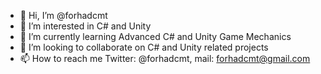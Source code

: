 - 👋 Hi, I’m @forhadcmt
- 👀 I’m interested in C# and Unity
- 🌱 I’m currently learning Advanced C# and Unity Game Mechanics
- 💞️ I’m looking to collaborate on C# and Unity related projects
- 📫 How to reach me Twitter: @forhadcmt, mail: forhadcmt@gmail.com

<!---
forhadcmt/forhadcmt is a ✨ special ✨ repository because its `README.md` (this file) appears on your GitHub profile.
You can click the Preview link to take a look at your changes.
--->
